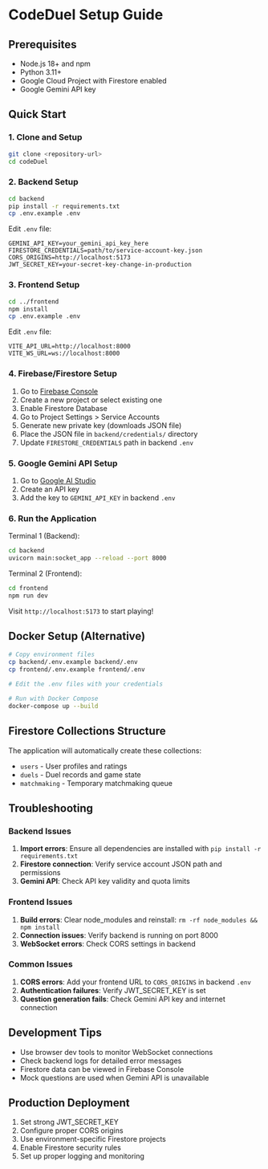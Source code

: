 # CodeDuel Setup Guide

## Prerequisites

- Node.js 18+ and npm
- Python 3.11+
- Google Cloud Project with Firestore enabled
- Google Gemini API key

## Quick Start

### 1. Clone and Setup

```bash
git clone <repository-url>
cd codeDuel
```

### 2. Backend Setup

```bash
cd backend
pip install -r requirements.txt
cp .env.example .env
```

Edit `.env` file:
```env
GEMINI_API_KEY=your_gemini_api_key_here
FIRESTORE_CREDENTIALS=path/to/service-account-key.json
CORS_ORIGINS=http://localhost:5173
JWT_SECRET_KEY=your-secret-key-change-in-production
```

### 3. Frontend Setup

```bash
cd ../frontend
npm install
cp .env.example .env
```

Edit `.env` file:
```env
VITE_API_URL=http://localhost:8000
VITE_WS_URL=ws://localhost:8000
```

### 4. Firebase/Firestore Setup

1. Go to [Firebase Console](https://console.firebase.google.com/)
2. Create a new project or select existing one
3. Enable Firestore Database
4. Go to Project Settings > Service Accounts
5. Generate new private key (downloads JSON file)
6. Place the JSON file in `backend/credentials/` directory
7. Update `FIRESTORE_CREDENTIALS` path in backend `.env`

### 5. Google Gemini API Setup

1. Go to [Google AI Studio](https://makersuite.google.com/app/apikey)
2. Create an API key
3. Add the key to `GEMINI_API_KEY` in backend `.env`

### 6. Run the Application

Terminal 1 (Backend):
```bash
cd backend
uvicorn main:socket_app --reload --port 8000
```

Terminal 2 (Frontend):
```bash
cd frontend
npm run dev
```

Visit `http://localhost:5173` to start playing!

## Docker Setup (Alternative)

```bash
# Copy environment files
cp backend/.env.example backend/.env
cp frontend/.env.example frontend/.env

# Edit the .env files with your credentials

# Run with Docker Compose
docker-compose up --build
```

## Firestore Collections Structure

The application will automatically create these collections:

- `users` - User profiles and ratings
- `duels` - Duel records and game state
- `matchmaking` - Temporary matchmaking queue

## Troubleshooting

### Backend Issues

1. **Import errors**: Ensure all dependencies are installed with `pip install -r requirements.txt`
2. **Firestore connection**: Verify service account JSON path and permissions
3. **Gemini API**: Check API key validity and quota limits

### Frontend Issues

1. **Build errors**: Clear node_modules and reinstall: `rm -rf node_modules && npm install`
2. **Connection issues**: Verify backend is running on port 8000
3. **WebSocket errors**: Check CORS settings in backend

### Common Issues

1. **CORS errors**: Add your frontend URL to `CORS_ORIGINS` in backend `.env`
2. **Authentication failures**: Verify JWT_SECRET_KEY is set
3. **Question generation fails**: Check Gemini API key and internet connection

## Development Tips

- Use browser dev tools to monitor WebSocket connections
- Check backend logs for detailed error messages
- Firestore data can be viewed in Firebase Console
- Mock questions are used when Gemini API is unavailable

## Production Deployment

1. Set strong JWT_SECRET_KEY
2. Configure proper CORS origins
3. Use environment-specific Firestore projects
4. Enable Firestore security rules
5. Set up proper logging and monitoring
